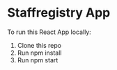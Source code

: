 # Staffregistry App

To run this React App locally:

1. Clone this repo
2. Run npm install
3. Run npm start
